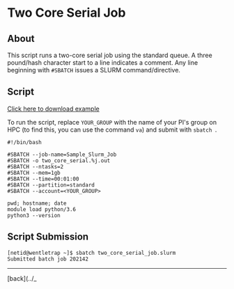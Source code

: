 # Two Core Serial Job

## About
This script runs a two-core serial job using the standard queue. A three pound/hash character start to a line indicates a comment. Any line beginning with ```#SBATCH``` issues a SLURM command/directive.

## Script
[Click here to download example](two_core_serial_job.tar.gz)

To run the script, replace ```YOUR_GROUP``` with the name of your PI's group on HPC (to find this, you can use the command ```va```) and submit with ```sbatch ```.
```
#!/bin/bash

#SBATCH --job-name=Sample_Slurm_Job
#SBATCH -o two_core_serial.%j.out
#SBATCH --ntasks=2       
#SBATCH --mem=1gb 
#SBATCH --time=00:01:00   
#SBATCH --partition=standard
#SBATCH --account=<YOUR_GROUP>
 
pwd; hostname; date
module load python/3.6
python3 --version
```

## Script Submission
```
[netid@wentletrap ~]$ sbatch two_core_serial_job.slurm 
Submitted batch job 202142
```
------
[back](../_
